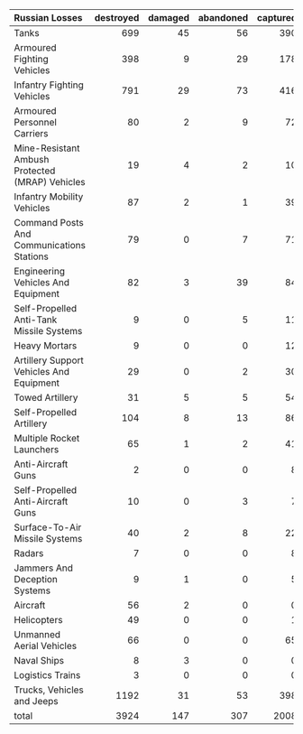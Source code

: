 | Russian Losses                                   |   destroyed |   damaged |   abandoned |   captured |   total |
|:-------------------------------------------------|------------:|----------:|------------:|-----------:|--------:|
| Tanks                                            |         699 |        45 |          56 |        390 |    1190 |
| Armoured Fighting Vehicles                       |         398 |         9 |          29 |        178 |     614 |
| Infantry Fighting Vehicles                       |         791 |        29 |          73 |        416 |    1309 |
| Armoured Personnel Carriers                      |          80 |         2 |           9 |         72 |     163 |
| Mine-Resistant Ambush Protected  (MRAP) Vehicles |          19 |         4 |           2 |         10 |      35 |
| Infantry Mobility Vehicles                       |          87 |         2 |           1 |         39 |     129 |
| Command Posts And Communications Stations        |          79 |         0 |           7 |         71 |     157 |
| Engineering Vehicles And Equipment               |          82 |         3 |          39 |         84 |     208 |
| Self-Propelled Anti-Tank Missile Systems         |           9 |         0 |           5 |         11 |      25 |
| Heavy Mortars                                    |           9 |         0 |           0 |         12 |      21 |
| Artillery Support Vehicles And Equipment         |          29 |         0 |           2 |         30 |      61 |
| Towed Artillery                                  |          31 |         5 |           5 |         54 |      95 |
| Self-Propelled Artillery                         |         104 |         8 |          13 |         86 |     211 |
| Multiple Rocket Launchers                        |          65 |         1 |           2 |         41 |     109 |
| Anti-Aircraft Guns                               |           2 |         0 |           0 |          8 |      10 |
| Self-Propelled Anti-Aircraft Guns                |          10 |         0 |           3 |          7 |      20 |
| Surface-To-Air Missile Systems                   |          40 |         2 |           8 |         22 |      72 |
| Radars                                           |           7 |         0 |           0 |          8 |      15 |
| Jammers And Deception Systems                    |           9 |         1 |           0 |          5 |      15 |
| Aircraft                                         |          56 |         2 |           0 |          0 |      58 |
| Helicopters                                      |          49 |         0 |           0 |          1 |      50 |
| Unmanned Aerial Vehicles                         |          66 |         0 |           0 |         65 |     131 |
| Naval Ships                                      |           8 |         3 |           0 |          0 |      11 |
| Logistics Trains                                 |           3 |         0 |           0 |          0 |       3 |
| Trucks, Vehicles and Jeeps                       |        1192 |        31 |          53 |        398 |    1674 |
| total                                            |        3924 |       147 |         307 |       2008 |    6386 |